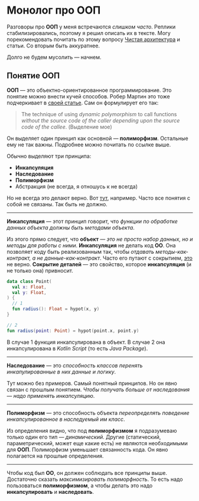 # Монолог про ООП
Разговоры про **ООП** у меня встречаются *слишком часто*. Реплики стабилизировались, поэтому я решил описать их в тексте. Могу порекомендовать почитать по этому вопросу [Чистая архитектура](https://www.litres.ru/robert-s-martin/chistaya-arhitektura-iskusstvo-razrabotki-program-39113892/?utm_source=google&utm_medium=cpc&utm_campaign=search_dsa_ohvat_f%7C2087774395&utm_term=&utm_content=375733693660%7Bphrase_id%7D_%7Bsource%7D_%7Bsource_type%7D_%7Bregion_name%7D_9047064&param_2=987239&gclid=Cj0KCQjwpf2IBhDkARIsAGVo0D3iz5U9HoTCFhrMgtmXFaXkEIOYvc6YWfqWBqqWQdzrgO72oSuZ3QwaAvvaEALw_wcB) и статьи. Со вторым быть аккуратнее. 

Долго не будем мусолить — начнем.

## Понятие ООП

**ООП** — это объектно-ориентированное программирование. Это понятие можно внести кучей способов. Робер Мартин это тоже подчеркивает в [своей статье](https://blog.cleancoder.com/uncle-bob/2018/04/13/FPvsOO.html). Сам он формулирует его так: 

> The technique of using *dynamic polymorphism* to call functions *without the source code of the caller depending upon the source code of the callee*. (Выделение мое)  

Он выделяет один принцип как основной — **полиморфизм**. Остальные ему не так важны. Подробнее можно почитать по ссылке выше.

Обычно выделяют три принципа: 
- **Инкапсуляция**
- **Наследование**
- **Полиморфизм**
- Абстракция (не всегда, я отношусь к не всегда)

Но не всегда это делают верно. Вот [тут](https://training.epam.ua/#!/News/275?lang=ru), например. Часто все понятия с собой не связаны. Так быть не должно.

- - - -

**Инкапсуляция** — этот принцип говорит, что *функции по обработке данных объекта должны быть методами объекта*. 

Из этого прямо следует, что **объект** — *это не просто набор данных, но и методы для работы с ними*. **Инкапсуляция** не делать код **ОО**. Она позволяет коду быть реализованным так, чтобы *отдавать методы-как-контракт, а не данные-как-контракт*. Часто его путают с сокрытием, [это](https://training.epam.ua/#!/News/275?lang=ru) не верно. **Сокрытие деталей** — это свойство, которое **инкапсуляция** (и не только она) привносит.

```kotlin
data class Point(
  val x: Float,
  val y: Float,
) {
  // 1
  fun radius(): Float = hypot(x, y)
}

// 2
fun radius(point: Point) = hypot(point.x, point.y)
```

В случае 1 функция инкапсулирована в объект. В случае 2 она инкапсулирована в *Kotlin Script* (то есть *Java Package*).

- - - -

**Наследование** — это *способность классов перенять инкапулированные в них данные и логику*. 

Тут можно без примеров. Самый понятный принципов. Но он явно связан с прошлым понятием. *Чтобы получать больше от наследования — надо применять инкапсуляцию*.

- - - -

**Полиморфизм** — это способность объекта *переопределять поведение инкапсулированное в наследуемый им класс*.

Из определения видно, что под **полиморфизмом** я подразумеваю только один его тип — *динамический*. Другие (статический, параметрический, может еще какие есть) не являются необходимыми для **ООП**. Полиморфизм уменьшает связанность кода.  Он явно полагается на прошлые определения.

- - - -

Чтобы код был **ОО**, он должен соблюдать все принципы выше. Достаточно сказать *максимизировать полиморфность*. То есть надо пользоваться **полиморфизмом**, а чтобы делать это надо **инкапсулировать** и **наследовать**.
